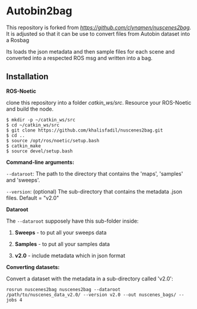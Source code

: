 # Autobin2bag
This repository is forked from *https://github.com/clynamen/nuscenes2bag*.
It is adjusted so that it can be use to convert files from Autobin dataset into a Rosbag

Its loads the json metadata and then sample files for each scene and converted into a respected ROS msg and written into a bag.

## Installation

**ROS-Noetic**

clone this repository into a folder *catkin_ws/src*. Resource your ROS-Noetic and build the node.
```
$ mkdir -p ~/catkin_ws/src
$ cd ~/catkin_ws/src
$ git clone https://github.com/khalisfadil/nuscenes2bag.git
$ cd ..
$ source /opt/ros/noetic/setup.bash
$ catkin_make
$ source devel/setup.bash
```

**Command-line arguments:**

`--dataroot`: The path to the directory that contains the 'maps', 'samples' and 'sweeps'.

`--version`: (optional) The sub-directory that contains the metadata .json files. Default = "v2.0"

**Dataroot**

The `--dataroot` supposely have this sub-folder inside:

1. __Sweeps__ - to put all your sweeps data

2. __Samples__ - to put all your samples data

3. __v2.0__ - include metadata which in json format

**Converting datasets:**

Convert a dataset with the metadata in a sub-directory called 'v2.0':
```
rosrun nuscenes2bag nuscenes2bag --dataroot /path/to/nuscenes_data_v2.0/ --version v2.0 --out nuscenes_bags/ --jobs 4
```
